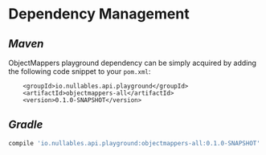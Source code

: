 # Dependency Management

## _Maven_

ObjectMappers playground dependency can be simply acquired by adding the following code snippet to your `pom.xml`:

```markup
    <groupId>io.nullables.api.playground</groupId>
    <artifactId>objectmappers-all</artifactId>
    <version>0.1.0-SNAPSHOT</version>
```

## _Gradle_

```groovy
compile 'io.nullables.api.playground:objectmappers-all:0.1.0-SNAPSHOT'
```

